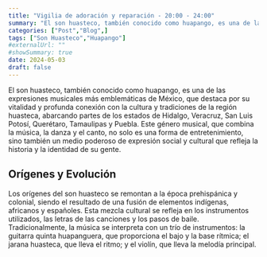 ```yaml
---
title: "Vigilia de adoración y reparación - 20:00 - 24:00"
summary: "El son huasteco, también conocido como huapango, es una de las expresiones musicales más emblemáticas de México, que destaca por su vitalidad y profunda conexión con la cultura y tradiciones de la región huasteca, abarcando partes de los estados de Hidalgo, Veracruz, San Luis Potosí, Querétaro, Tamaulipas y Puebla."
categories: ["Post","Blog",]
tags: ["Son Huasteco","Huapango"]
#externalUrl: ""
#showSummary: true
date: 2024-05-03
draft: false
---
```


El son huasteco, también conocido como huapango, es una de las expresiones musicales más emblemáticas de México, que destaca por su vitalidad y profunda conexión con la cultura y tradiciones de la región huasteca, abarcando partes de los estados de Hidalgo, Veracruz, San Luis Potosí, Querétaro, Tamaulipas y Puebla. Este género musical, que combina la música, la danza y el canto, no solo es una forma de entretenimiento, sino también un medio poderoso de expresión social y cultural que refleja la historia y la identidad de su gente.

## Orígenes y Evolución

Los orígenes del son huasteco se remontan a la época prehispánica y colonial, siendo el resultado de una fusión de elementos indígenas, africanos y españoles. Esta mezcla cultural se refleja en los instrumentos utilizados, las letras de las canciones y los pasos de baile. Tradicionalmente, la música se interpreta con un trío de instrumentos: la guitarra quinta huapanguera, que proporciona el bajo y la base rítmica; el jarana huasteca, que lleva el ritmo; y el violín, que lleva la melodía principal.
